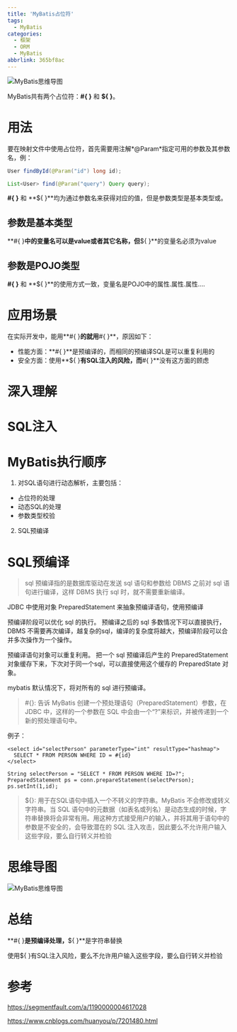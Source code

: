 ```yaml
---
title: 'MyBatis占位符'
tags:
  - MyBatis
categories:
  - 框架
  - ORM
  - MyBatis
abbrlink: 365bf8ac
---
```


![MyBatis思维导图](../images/MyBatis占位符.png)

<!-- more -->

MyBatis共有两个占位符：**#{ }** 和 **${ }**。

# 用法

要在映射文件中使用占位符，首先需要用注解*@Param*指定可用的参数及其参数名，例：

``` Java
User findById(@Param("id") long id);

List<User> find(@Param("query") Query query);
```

**#{ }** 和 **${ }**均为通过参数名来获得对应的值，但是参数类型是基本类型或。

## 参数是基本类型

**#{ }**中的变量名可以是value或者其它名称，但**${ }**的变量名必须为value

## 参数是POJO类型

**#{ }** 和 **${ }**的使用方式一致，变量名是POJO中的属性.属性.属性....

# 应用场景

在实际开发中，能用**#{ }**的就用**#{ }**，原因如下：

* 性能方面：**#{ }**是预编译的，而相同的预编译SQL是可以重复利用的
* 安全方面：使用**${ }**有SQL注入的风险，而**#{ }**没有这方面的顾虑

# 深入理解

# SQL注入

# MyBatis执行顺序

1. 对SQL语句进行动态解析，主要包括：

  * 占位符的处理
  * 动态SQL的处理
  * 参数类型校验

2. SQL预编译

# SQL预编译

> sql 预编译指的是数据库驱动在发送 sql 语句和参数给 DBMS 之前对 sql 语句进行编译，这样 DBMS 执行 sql 时，就不需要重新编译。

JDBC 中使用对象 PreparedStatement 来抽象预编译语句，使用预编译

预编译阶段可以优化 sql 的执行。
预编译之后的 sql 多数情况下可以直接执行，DBMS 不需要再次编译，越复杂的sql，编译的复杂度将越大，预编译阶段可以合并多次操作为一个操作。

预编译语句对象可以重复利用。
把一个 sql 预编译后产生的 PreparedStatement 对象缓存下来，下次对于同一个sql，可以直接使用这个缓存的 PreparedState 对象。

mybatis 默认情况下，将对所有的 sql 进行预编译。

> #{}: 告诉 MyBatis 创建一个预处理语句（PreparedStatement）参数，在 JDBC 中，这样的一个参数在 SQL 中会由一个“?”来标识，并被传递到一个新的预处理语句中。

例子：
```
<select id="selectPerson" parameterType="int" resultType="hashmap">
  SELECT * FROM PERSON WHERE ID = #{id}
</select>

String selectPerson = "SELECT * FROM PERSON WHERE ID=?";
PreparedStatement ps = conn.prepareStatement(selectPerson);
ps.setInt(1,id);
```

> ${}: 用于在SQL语句中插入一个不转义的字符串。MyBatis 不会修改或转义字符串。当 SQL 语句中的元数据（如表名或列名）是动态生成的时候，字符串替换将会非常有用。用这种方式接受用户的输入，并将其用于语句中的参数是不安全的，会导致潜在的 SQL 注入攻击，因此要么不允许用户输入这些字段，要么自行转义并检验

# 思维导图

![MyBatis思维导图](../images/MyBatis占位符.png)

# 总结

**#{ }**是预编译处理，**${ }**是字符串替换

使用${ }有SQL注入风险，要么不允许用户输入这些字段，要么自行转义并检验

# 参考

https://segmentfault.com/a/1190000004617028

https://www.cnblogs.com/huanyou/p/7201480.html
